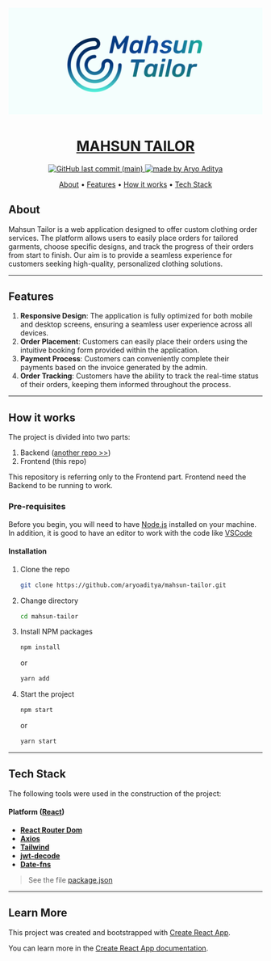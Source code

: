 <h1 align="center">
    <img alt="project" title="#About" src="./public/assets/img/banner.png" />
</h1>

<h1 align="center">
  <a href="#"> MAHSUN TAILOR </a>
</h1>

<p align="center">  
  <a href="https://github.com/aryoaditya/mahsun-tailor">
    <img alt="GitHub last commit (main)" src="https://img.shields.io/github/last-commit/aryoaditya/mahsun-tailor/main">
  </a>

  <a href="https://github.com/aryoaditya/">
    <img alt="made by Aryo Aditya" src="https://img.shields.io/badge/made_by-Aryo%20Aditya-blue">
  </a>
</p>

<p align="center">
 <a href="#about">About</a> •
 <a href="#features">Features</a> •
 <a href="#how-it-works">How it works</a> • 
 <a href="#tech-stack">Tech Stack</a>
</p>

## About

Mahsun Tailor is a web application designed to offer custom clothing order services. The platform allows users to easily place orders for tailored garments, choose specific designs, and track the progress of their orders from start to finish. Our aim is to provide a seamless experience for customers seeking high-quality, personalized clothing solutions.

---

## Features

1. **Responsive Design**: The application is fully optimized for both mobile and desktop screens, ensuring a seamless user experience across all devices.
2. **Order Placement**: Customers can easily place their orders using the intuitive booking form provided within the application.
3. **Payment Process**: Customers can conveniently complete their payments based on the invoice generated by the admin.
4. **Order Tracking**: Customers have the ability to track the real-time status of their orders, keeping them informed throughout the process.

---

## How it works

The project is divided into two parts:

1. Backend ([another repo >>](https://github.com/aryoaditya/mahsun-tailor-server-side))
2. Frontend (this repo)

This repository is referring only to the Frontend part. Frontend need the Backend to be running to work.

### Pre-requisites

Before you begin, you will need to have [Node.js](https://nodejs.org/en/) installed on your machine.
In addition, it is good to have an editor to work with the code like [VSCode](https://code.visualstudio.com/)

#### Installation

1. Clone the repo

   ```sh
   git clone https://github.com/aryoaditya/mahsun-tailor.git
   ```

2. Change directory

   ```sh
   cd mahsun-tailor
   ```

3. Install NPM packages

   ```sh
   npm install
   ```

   or

   ```sh
   yarn add
   ```

4. Start the project
   ```sh
   npm start
   ```
   or
   ```sh
   yarn start
   ```

---

## Tech Stack

The following tools were used in the construction of the project:

#### **Platform** ([React](https://reactjs.org/))

- **[React Router Dom](https://github.com/ReactTraining/react-router/tree/master/packages/react-router-dom)**
- **[Axios](https://github.com/axios/axios)**
- **[Tailwind](https://tailwindcss.com/)**
- **[jwt-decode](https://www.npmjs.com/package/jwt-decode)**
- **[Date-fns](https://date-fns.org/)**

> See the file [package.json](https://github.com/aryoaditya/mahsun-tailor/blob/main/package.json)

---

## Learn More

This project was created and bootstrapped with [Create React App](https://github.com/facebook/create-react-app).

You can learn more in the [Create React App documentation](https://facebook.github.io/create-react-app/docs/getting-started).
